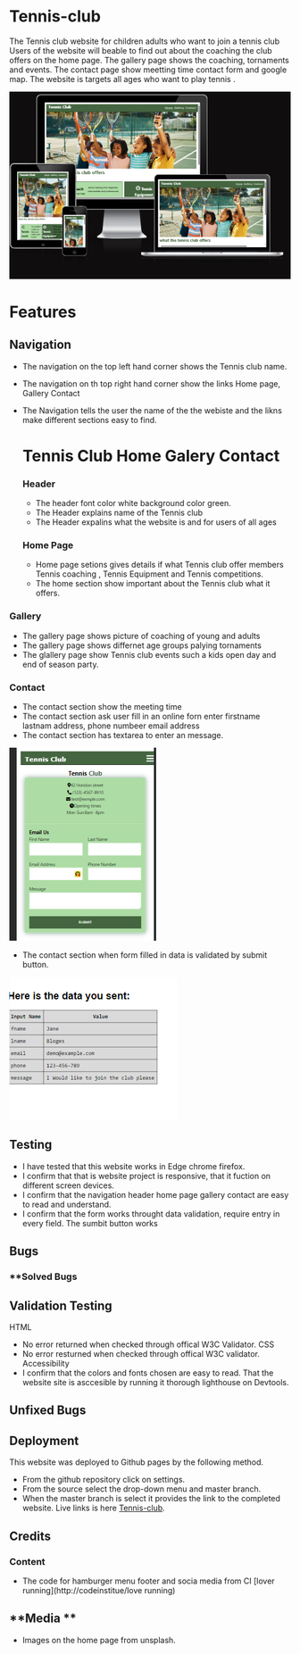 # Tennis-club
The  Tennis club website for children adults who want to join a tennis club
Users of the website will beable to find out about the coaching the club offers
on the home page. The gallery page shows the coaching, tornaments and events.
The contact page show meetting time  contact form and google map. The website
is targets all ages who want to play tennis .

![](  https://github.com/julielk/Tennis-club/blob/main/assets/documents/device3.PNG )






# **Features**
## **Navigation**
* The navigation on the top left hand corner shows the  Tennis club name.
* The navigation on th  top right hand corner show the links Home page, Gallery
  Contact
* The Navigation  tells the user the name of the the webiste and  the likns
  make different sections easy to find.

  # Tennis Club       Home Galery Contact
  ### **Header**
  * The header font color white background color green.
  * The Header explains name of the Tennis club
  * The Header expalins what the website is and for users of all ages

  ### **Home Page**
  * Home page setions gives details  if what Tennis club offer members
    Tennis coaching , Tennis Equipment and Tennis competitions.
  * The home section show  important about the Tennis club what it offers.

### **Gallery**
 *  The gallery page shows picture of coaching of young and adults
 *  The gallery page shows differnet age groups palying tornaments
 *  The glallery page show Tennis club events such a kids open day
    and end of season party.

### **Contact**  
* The contact section show the meeting time
*  The  contact section ask user  fill in an online forn
  enter firstname lastnam address, phone numbeer email address
* The contact section has textarea to enter an message.

![]( https://github.com/julielk/Tennis-club/blob/main/assets/documents/form1.PNG)






* The contact section when form filled in data is validated by
  submit button.






![]( https://github.com/julielk/Tennis-club/blob/main/assets/documents/formdata2.png  )




  ## **Testing**
  * I have tested that this website works in Edge chrome firefox.
  * I confirm that that is website project is responsive, that it
    fuction on different screen devices.
  * I confirm that the navigation header home page gallery contact
    are easy to read and understand.
  * I confirm that the form works throught data validation, require entry
    in every field. The sumbit button works

  ## **Bugs**
  ### **Solved Bugs





  ## **Validation Testing**
  HTML
* No error returned  when checked through offical W3C Validator.
  CSS
* No error resturned when checked through offical W3C validator.
  Accessibility
* I confirm that the colors and fonts chosen are easy to read. That the
   website site is asccesible by running it thorough lighthouse on Devtools.

## **Unfixed Bugs**


## **Deployment**
This website was deployed to Github pages by the following method.
*  From the github repository click on settings.
*  From the source select the drop-down menu  and master branch.
*  When the master branch is select it provides the link to the
  completed website.
Live links is here [Tennis-club](http://www.tennis-club.com).


## **Credits**

### **Content**
* The code for hamburger menu footer and socia media from CI [lover running](http://codeinstitue/love running)

## **Media **
* Images on the home page from unsplash.


  

  
    
  



    
  
  








 


  
